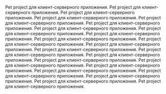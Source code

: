 Pet project для клиент-серверного приложения.
Pet project для клиент-серверного приложения.
Pet project для клиент-серверного приложения.
Pet project для клиент-серверного приложения.
Pet project для клиент-серверного приложения.
Pet project для клиент-серверного приложения.
Pet project для клиент-серверного приложения.
Pet project для клиент-серверного приложения.
Pet project для клиент-серверного приложения.
Pet project для клиент-серверного приложения.
Pet project для клиент-серверного приложения.
Pet project для клиент-серверного приложения.
Pet project для клиент-серверного приложения.
Pet project для клиент-серверного приложения.
Pet project для клиент-серверного приложения.
Pet project для клиент-серверного приложения.
Pet project для клиент-серверного приложения.
Pet project для клиент-серверного приложения.
Pet project для клиент-серверного приложения.
Pet project для клиент-серверного приложения.
Pet project для клиент-серверного приложения.
Pet project для клиент-серверного приложения.
Pet project для клиент-серверного приложения.
